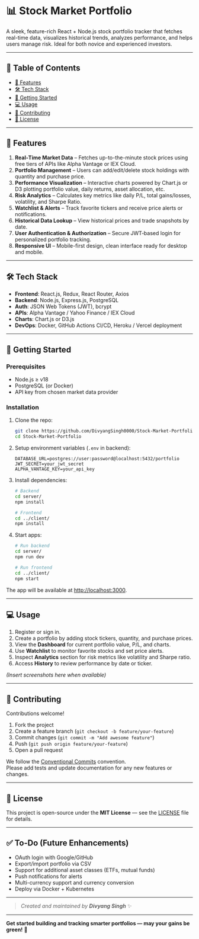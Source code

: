 # 📊 Stock Market Portfolio

A sleek, feature-rich React + Node.js stock portfolio tracker that fetches real-time data, visualizes historical trends, analyzes performance, and helps users manage risk. Ideal for both novice and experienced investors.

---

## 🧭 Table of Contents

- [🎯 Features](#-features)  
- [🛠️ Tech Stack](#️-tech-stack)  
- [🚀 Getting Started](#-getting-started)  
- [💻 Usage](#-usage)  
- [🤝 Contributing](#-contributing)  
- [📄 License](#-license)

---

## 🎯 Features

1. **Real‑Time Market Data** – Fetches up-to-the-minute stock prices using free tiers of APIs like Alpha Vantage or IEX Cloud.  
2. **Portfolio Management** – Users can add/edit/delete stock holdings with quantity and purchase price.  
3. **Performance Visualization** – Interactive charts powered by Chart.js or D3 plotting portfolio value, daily returns, asset allocation, etc.  
4. **Risk Analytics** – Calculates key metrics like daily P/L, total gains/losses, volatility, and Sharpe Ratio.  
5. **Watchlist & Alerts** – Track favorite tickers and receive price alerts or notifications.  
6. **Historical Data Lookup** – View historical prices and trade snapshots by date.  
7. **User Authentication & Authorization** – Secure JWT‑based login for personalized portfolio tracking.  
8. **Responsive UI** – Mobile-first design, clean interface ready for desktop and mobile.

---

## 🛠️ Tech Stack

- **Frontend**: React.js, Redux, React Router, Axios  
- **Backend**: Node.js, Express.js, PostgreSQL  
- **Auth**: JSON Web Tokens (JWT), bcrypt  
- **APIs**: Alpha Vantage / Yahoo Finance / IEX Cloud  
- **Charts**: Chart.js or D3.js  
- **DevOps**: Docker, GitHub Actions CI/CD, Heroku / Vercel deployment  

---

## 🚀 Getting Started

### Prerequisites

- Node.js ≥ v18  
- PostgreSQL (or Docker)  
- API key from chosen market data provider

### Installation

1. Clone the repo:

    ```bash
    git clone https://github.com/DivyangSingh0000/Stock-Market-Portfolio.git
    cd Stock-Market-Portfolio
    ```

2. Setup environment variables (`.env` in backend):

    ```env
    DATABASE_URL=postgres://user:password@localhost:5432/portfolio
    JWT_SECRET=your_jwt_secret
    ALPHA_VANTAGE_KEY=your_api_key
    ```

3. Install dependencies:

    ```bash
    # Backend
    cd server/
    npm install

    # Frontend
    cd ../client/
    npm install
    ```

4. Start apps:

    ```bash
    # Run backend
    cd server/
    npm run dev 

    # Run frontend
    cd ../client/
    npm start
    ```

The app will be available at [http://localhost:3000](http://localhost:3000).

---

## 💻 Usage

1. Register or sign in.  
2. Create a portfolio by adding stock tickers, quantity, and purchase prices.  
3. View the **Dashboard** for current portfolio value, P/L, and charts.  
4. Use **Watchlist** to monitor favorite stocks and set price alerts.  
5. Inspect **Analytics** section for risk metrics like volatility and Sharpe ratio.  
6. Access **History** to review performance by date or ticker.

*(Insert screenshots here when available)*

---

## 🤝 Contributing

Contributions welcome!  
1. Fork the project  
2. Create a feature branch (`git checkout -b feature/your-feature`)  
3. Commit changes (`git commit -m "Add awesome feature"`)  
4. Push (`git push origin feature/your-feature`)  
5. Open a pull request

We follow the [Conventional Commits](https://www.conventionalcommits.org/) convention.  
Please add tests and update documentation for any new features or changes.

---

## 📄 License

This project is open-source under the **MIT License** — see the [LICENSE](./LICENSE) file for details.

---

## ✅ To-Do (Future Enhancements)

- OAuth login with Google/GitHub  
- Export/import portfolio via CSV  
- Support for additional asset classes (ETFs, mutual funds)  
- Push notifications for alerts  
- Multi-currency support and currency conversion  
- Deploy via Docker + Kubernetes

---

> *Created and maintained by **Divyang Singh*** ✨

---

**Get started building and tracking smarter portfolios — may your gains be green!** 🚀
